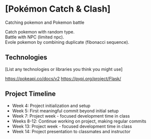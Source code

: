 # [Pokémon Catch & Clash]
Catching pokemon and Pokemon battle

Catch pokemon with random type.  
Battle with NPC (limited npc).  
Evole pokemon by combining duplicate (fibonacci sequence).

## Technologies
[List any technologies or libraries you think you might use]

https://pokeapi.co/docs/v2
https://pypi.org/project/Flask/


## Project Timeline
- Week 4: Project initialization and setup
- Week 5: First meaningful commit beyond initial setup
- Week 7: Project week - focused development time in class
- Weeks 8-12: Continue working on project, making regular commits
- Week 13: Project week - focused development time in class
- Week 14: Project presentation to classmates and instructor